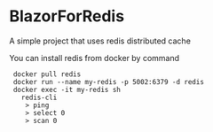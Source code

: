 # BlazorForRedis
A simple project that uses redis distributed cache

You can install redis from docker by command
```
 docker pull redis
 docker run --name my-redis -p 5002:6379 -d redis
 docker exec -it my-redis sh
   redis-cli
    > ping
    > select 0
    > scan 0
```
